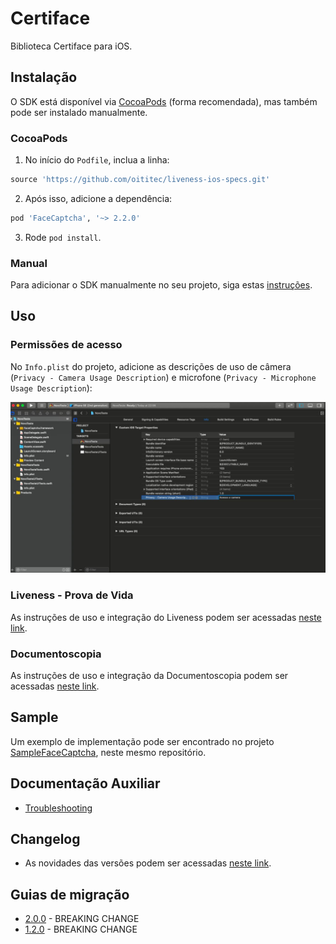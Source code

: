 # Certiface

Biblioteca Certiface para iOS.

## Instalação

O SDK está disponível via [CocoaPods](https://cocoapods.org/) (forma recomendada), mas também pode ser instalado manualmente.

### CocoaPods

1. No início do `Podfile`, inclua a linha:
```rb
source 'https://github.com/oititec/liveness-ios-specs.git'
```
2. Após isso, adicione a dependência:
```rb
pod 'FaceCaptcha', '~> 2.2.0'
```
3. Rode `pod install`.

### Manual

Para adicionar o SDK manualmente no seu projeto, siga estas [instruções](Documentation/ManualInstallation.md).

## Uso

### Permissões de acesso

 No `Info.plist` do projeto, adicione as descrições de uso de câmera (`Privacy - Camera Usage Description`) e microfone (`Privacy - Microphone Usage Description`):

![Instalação 4](Documentation/Images/installation_4.png)

### Liveness - Prova de Vida

As instruções de uso e integração do Liveness podem ser acessadas [neste link](Documentation/Liveness-Usage.md).

### Documentoscopia

As instruções de uso e integração da Documentoscopia podem ser acessadas [neste link](Documentation/Documentscopy-Usage.md).

## Sample

Um exemplo de implementação pode ser encontrado no projeto [SampleFaceCaptcha](https://github.com/oititec/liveness-ios-sdk/tree/main/SampleFaceCaptcha "SampleFaceCaptcha"), neste mesmo repositório.

## Documentação Auxiliar

- [Troubleshooting](Documentation/Troubleshooting.md)

## Changelog

- As novidades das versões podem ser acessadas [neste link](Documentation/Changelog.md).

## Guias de migração

- [2.0.0](Documentation/Migration-Guide-2.0.0.md) - BREAKING CHANGE
- [1.2.0](Documentation/Migration-Guide-1.2.0.md) - BREAKING CHANGE
